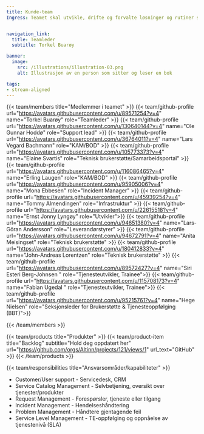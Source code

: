 ```yaml
---
title: Kunde-team
Ingress: Teamet skal utvikle, drifte og forvalte løsninger og rutiner som sikrer en effektiv og brukervennlig kundestøtte for våre produkter og API-er. Teamet er ansvarlig for onboarding av nye tjenesteeiere og oppfølging av hele kundedialogen. I tillegg skal kundeteamet sikre en helhetlig hendelseshåndteringsprosess på tvers av alle team.


navigation_link:
  title: Teamleder
  subtitle: Torkel Buarøy

banner:
  image:
    src: /illustrations/illustration-03.png
    alt: Illustrasjon av en person som sitter og leser en bok

tags:
- stream-aligned
---
```


{{< team/members title="Medlemmer i teamet" >}}
{{< team/github-profile url="https://avatars.githubusercontent.com/u/89571254?v=4" name="Torkel Buarøy" role="Teamleder" >}}
{{< team/github-profile url="https://avatars.githubusercontent.com/u/130640144?v=4" name="Ole Gunnar Hoddø" role="Support lead" >}}
{{< team/github-profile url="https://avatars.githubusercontent.com/u/36764011?v=4" name="Lars Vegard Bachmann" role="KAM/BOD" >}}
{{< team/github-profile url="https://avatars.githubusercontent.com/u/105773373?v=4" name="Elaine Svartis" role="Teknisk brukerstøtte/Samarbeidsportal" >}}
{{< team/github-profile url="https://avatars.githubusercontent.com/u/116086465?v=4" name="Erling Laugen" role="KAM/BOD" >}}
{{< team/github-profile url="https://avatars.githubusercontent.com/u/95905006?v=4" name="Mona Ebbesen" role="Incident Manager" >}}
{{< team/github-profile url="https://avatars.githubusercontent.com/u/45939254?v=4" name="Tommy Almendingen" role="Infrastruktur" >}}
{{< team/github-profile url="https://avatars.githubusercontent.com/u/22615518?v=4" name="Ernst Jonny Lyngøy" role="Utvikler">}}
{{< team/github-profile url="https://avatars.githubusercontent.com/u/94651380?v=4" name="Lars-Göran Andersson" role="Leverandørstyrer" >}}
{{< team/github-profile url="https://avatars.githubusercontent.com/u/94672791?v=4" name="Anita Meisingset" role="Teknisk brukerstøtte" >}}
{{< team/github-profile url="https://avatars.githubusercontent.com/u/180412833?v=4" name="John-Andreas Lorentzen" role="Teknisk brukerstøtte" >}}
{{< team/github-profile url="https://avatars.githubusercontent.com/u/89572427?v=4" name="Siri Esteri Berg-Johnsen " role="Tjenesteutvikler, Trainee">}}
{{< team/github-profile url="https://avatars.githubusercontent.com/u/115708173?v=4" name="Fabian Ugedal " role="Tjenesteutvikler, Trainee">}}
{{< team/github-profile url="https://avatars.githubusercontent.com/u/95215761?v=4" name="Hege Nielsen" role="Seksjonsleder for Brukerstøtte & Tjenesteoppfølging (BBT)">}}

{{< /team/members >}}

{{< team/products title="Produkter" >}}
{{< team/product-item title="Backlog" subtitle="Hold deg oppdatert her" url="https://github.com/orgs/Altinn/projects/121/views/1" url_text="GitHub" >}}
{{< /team/products >}}

{{< team/responsibilities title="Ansvarsområder/kapabiliteter" >}}

- Customer/User support - Servicedesk, CRM
- Service Catalog Management - Selvbetjening, oversikt over tjenester/produkter
- Request Management - Forespørsler, tjeneste eller tilgang
- Incident Management - Hendelseshåndtering
- Problem Management - Håndtere gjentagende feil
- Service Level Management - TE-oppfølging og oppnåelse av tjenestenivå (SLA)


